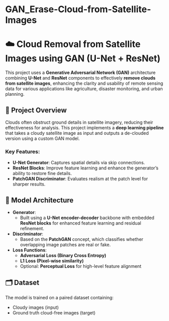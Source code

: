 # GAN_Erase-Cloud-from-Satellite-Images
# ☁️ Cloud Removal from Satellite Images using GAN (U-Net + ResNet)

This project uses a **Generative Adversarial Network (GAN)** architecture combining **U-Net** and **ResNet** components to effectively **remove clouds from satellite images**, enhancing the clarity and usability of remote sensing data for various applications like agriculture, disaster monitoring, and urban planning.

## 🚀 Project Overview

Clouds often obstruct ground details in satellite imagery, reducing their effectiveness for analysis. This project implements a **deep learning pipeline** that takes a cloudy satellite image as input and outputs a de-clouded version using a custom GAN model.

### Key Features:
- **U-Net Generator**: Captures spatial details via skip connections.
- **ResNet Blocks**: Improve feature learning and enhance the generator’s ability to restore fine details.
- **PatchGAN Discriminator**: Evaluates realism at the patch level for sharper results.

## 🧠 Model Architecture

- **Generator**:  
  - Built using a **U-Net encoder-decoder** backbone with embedded **ResNet blocks** for enhanced feature learning and residual refinement.
- **Discriminator**:  
  - Based on the **PatchGAN** concept, which classifies whether overlapping image patches are real or fake.
- **Loss Functions**:  
  - **Adversarial Loss (Binary Cross Entropy)**  
  - **L1 Loss (Pixel-wise similarity)**  
  - Optional: **Perceptual Loss** for high-level feature alignment

## 🗂 Dataset

The model is trained on a paired dataset containing:
- Cloudy images (input)
- Ground truth cloud-free images (target)

